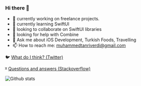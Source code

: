### Hi there 👋

- 🔭 currently working on freelance projects.
- 🌱 currently learning SwiftUI
- 👯 looking to collaborate on SwiftUI libraries
- 🤔 looking for help with Combine
- 💬 Ask me about iOS Development, Turkish Foods, Travelling
- 📫 How to reach me: muhammedtanriverdi@gmail.com

🐦 [What do I think? (Twitter)](https://twitter.com/m_tanriverdii)

⎶ [Questions and answers (Stackoverflow)](https://stackoverflow.com/users/2186887/muhammed-tanriverdi)

![Github stats](https://github-readme-stats.vercel.app/api?username=muhammedtanriverdi&count_private=true&show_icons=true&theme=gotham)
